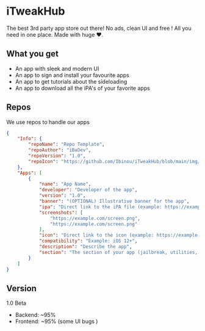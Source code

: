 # iTweakHub
The best 3rd party app store out there! No ads, clean UI and free ! All you need in one place. Made with huge ❤.

## What you get
- An app with sleek and modern UI
- An app to sign and install your favourite apps
- An app to get tutorials about the sideloading
- An app to download all the iPA's of your favorite apps

## Repos
We use repos to handle our apps

```json
{
    "Info": {
        "repoName": "Repo Template",
        "repoAuthor": "iBaDev",
        "repoVersion": "1.0",
        "repoIcon": "https://github.com/Ibinou/iTweakHub/blob/main/img/1692882661.243033-B96EE26F-9FC1-44FF-8A32-934A3D779A1A.png?raw=true"
    },
    "Apps": [
        {
            "name": "App Name",
            "developer": "Developer of the app",
            "version": "1.0",
            "banner": "(OPTIONAL) Illustrative banner for the app",
            "ipa": "Direct link to the iPA file (example: https://example.com/app.ipa)",
            "screenshots": [
				"https://example.com/screen.png",
				"https://example.com/screen.png"
            ],
            "icon": "Direct link to the icon (example: https://example.com/icon.png)",
            "compatibility": "Example: iOS 12+",
            "description": "Describe the app",
            "section": "The section of your app (jailbreak, utilities, etc.)"
        }
    ]
}
```

## Version
1.0 Beta

- Backend: ~95% 
- Frontend: ~95% (some UI bugs )
